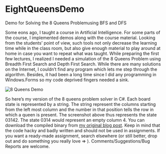 EightQueensDemo
===============

Demo for Solving the 8 Queens Problemusing BFS and DFS

Some eons ago, I taught a course in Artificial Intelligence. For some parts of the course, I  implemented demos along with the course material. Looking from the students’ point of view, such tools not only decrease the learning time while in the class room, but also give enough material to play around at home in case you want to repeat what was taught. While preparing the first few lectures, I realized I needed a simulation of the 8 Queens Problem using Breadth First Search and Depth First Search. While there are many solutions on the Internet, I couldn’t find any program which lets me step through the algorithm. Besides, it had been a long time since  I did any programming in Windows.Forms so my code deprived fingers needed a sink.

![8 Queens Demo](http://chaoticity.com/images/8queens_thumb1.png)

So here’s my version of the 8 queens problem solver in C#. Each board state is represented by a string. The string represent the columns starting from the left most column and the number in that position tells the row in which a queen is present.  The screenshot above thus represents the state 03142. The state 0314 would represent an empty column 4. You can download the compiled binary from [my original blog post](http://chaoticity.com/8queens/). Keep in mind that the code hacky and badly written and should not be used in assignments. If you want a ready-made assignment, search elsewhere (or still better, drop out and do something you really love => ). Comments/Suggestions/Bug Reports are welcome.
